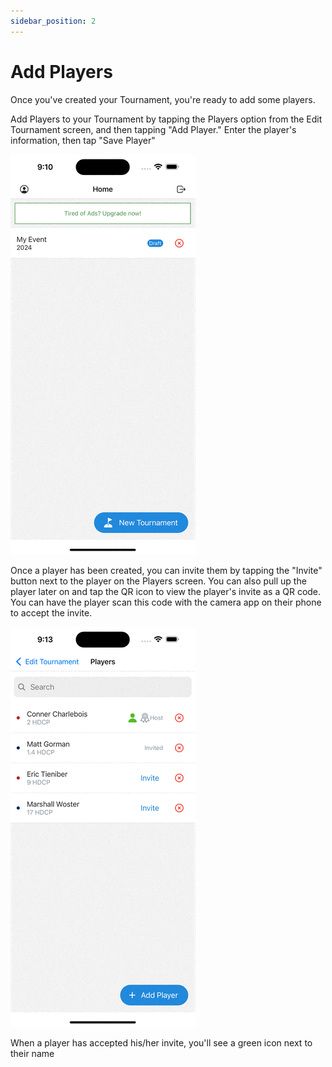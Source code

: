 ```yaml
---
sidebar_position: 2
---
```


# Add Players

Once you've created your Tournament, you're ready to add some players.

Add Players to your Tournament by tapping the Players option from the
Edit Tournament screen, and then tapping "Add Player." Enter the
player's information, then tap "Save Player"

![](/apps/two-up/media/add-players.gif)

Once a player has been created, you can invite them by tapping the
"Invite" button next to the player on the Players screen. You can also pull up the player later on and tap the QR icon to view the player's invite as a QR code. You can have the player scan this code with the camera app on their phone to accept the invite.

![](/apps/two-up/media/invite-player.gif)

When a player has accepted his/her invite, you'll see a green icon next to their name
